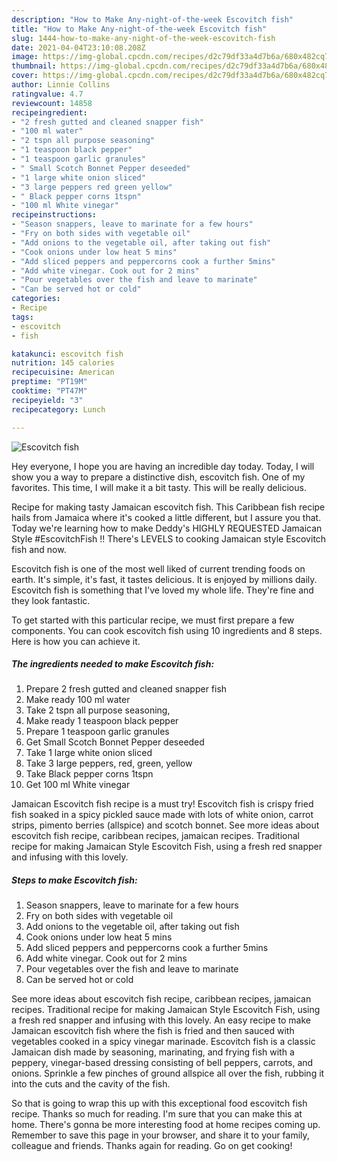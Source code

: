 ```yaml
---
description: "How to Make Any-night-of-the-week Escovitch fish"
title: "How to Make Any-night-of-the-week Escovitch fish"
slug: 1444-how-to-make-any-night-of-the-week-escovitch-fish
date: 2021-04-04T23:10:08.208Z
image: https://img-global.cpcdn.com/recipes/d2c79df33a4d7b6a/680x482cq70/escovitch-fish-recipe-main-photo.jpg
thumbnail: https://img-global.cpcdn.com/recipes/d2c79df33a4d7b6a/680x482cq70/escovitch-fish-recipe-main-photo.jpg
cover: https://img-global.cpcdn.com/recipes/d2c79df33a4d7b6a/680x482cq70/escovitch-fish-recipe-main-photo.jpg
author: Linnie Collins
ratingvalue: 4.7
reviewcount: 14858
recipeingredient:
- "2 fresh gutted and cleaned snapper fish"
- "100 ml water"
- "2 tspn all purpose seasoning"
- "1 teaspoon black pepper"
- "1 teaspoon garlic granules"
- " Small Scotch Bonnet Pepper deseeded"
- "1 large white onion sliced"
- "3 large peppers red green yellow"
- " Black pepper corns 1tspn"
- "100 ml White vinegar"
recipeinstructions:
- "Season snappers, leave to marinate for a few hours"
- "Fry on both sides with vegetable oil"
- "Add onions to the vegetable oil, after taking out fish"
- "Cook onions under low heat 5 mins"
- "Add sliced peppers and peppercorns cook a further 5mins"
- "Add white vinegar. Cook out for 2 mins"
- "Pour vegetables over the fish and leave to marinate"
- "Can be served hot or cold"
categories:
- Recipe
tags:
- escovitch
- fish

katakunci: escovitch fish 
nutrition: 145 calories
recipecuisine: American
preptime: "PT19M"
cooktime: "PT47M"
recipeyield: "3"
recipecategory: Lunch

---
```



![Escovitch fish](https://img-global.cpcdn.com/recipes/d2c79df33a4d7b6a/680x482cq70/escovitch-fish-recipe-main-photo.jpg)

Hey everyone, I hope you are having an incredible day today. Today, I will show you a way to prepare a distinctive dish, escovitch fish. One of my favorites. This time, I will make it a bit tasty. This will be really delicious.

Recipe for making tasty Jamaican escovitch fish. This Caribbean fish recipe hails from Jamaica where it&#39;s cooked a little different, but I assure you that. Today we&#39;re learning how to make Deddy&#39;s HIGHLY REQUESTED Jamaican Style #EscovitchFish !! There&#39;s LEVELS to cooking Jamaican style Escovitch fish and now.

Escovitch fish is one of the most well liked of current trending foods on earth. It's simple, it's fast, it tastes delicious. It is enjoyed by millions daily. Escovitch fish is something that I've loved my whole life. They're fine and they look fantastic.


To get started with this particular recipe, we must first prepare a few components. You can cook escovitch fish using 10 ingredients and 8 steps. Here is how you can achieve it.

<!--inarticleads1-->

##### The ingredients needed to make Escovitch fish:

1. Prepare 2 fresh gutted and cleaned snapper fish
1. Make ready 100 ml water
1. Take 2 tspn all purpose seasoning,
1. Make ready 1 teaspoon black pepper
1. Prepare 1 teaspoon garlic granules
1. Get  Small Scotch Bonnet Pepper deseeded
1. Take 1 large white onion sliced
1. Take 3 large peppers, red, green, yellow
1. Take  Black pepper corns 1tspn
1. Get 100 ml White vinegar


Jamaican Escovitch fish recipe is a must try! Escovitch fish is crispy fried fish soaked in a spicy pickled sauce made with lots of white onion, carrot strips, pimento berries (allspice) and scotch bonnet. See more ideas about escovitch fish recipe, caribbean recipes, jamaican recipes. Traditional recipe for making Jamaican Style Escovitch Fish, using a fresh red snapper and infusing with this lovely. 

<!--inarticleads2-->

##### Steps to make Escovitch fish:

1. Season snappers, leave to marinate for a few hours
1. Fry on both sides with vegetable oil
1. Add onions to the vegetable oil, after taking out fish
1. Cook onions under low heat 5 mins
1. Add sliced peppers and peppercorns cook a further 5mins
1. Add white vinegar. Cook out for 2 mins
1. Pour vegetables over the fish and leave to marinate
1. Can be served hot or cold


See more ideas about escovitch fish recipe, caribbean recipes, jamaican recipes. Traditional recipe for making Jamaican Style Escovitch Fish, using a fresh red snapper and infusing with this lovely. An easy recipe to make Jamaican escovitch fish where the fish is fried and then sauced with vegetables cooked in a spicy vinegar marinade. Escovitch fish is a classic Jamaican dish made by seasoning, marinating, and frying fish with a peppery, vinegar-based dressing consisting of bell peppers, carrots, and onions. Sprinkle a few pinches of ground allspice all over the fish, rubbing it into the cuts and the cavity of the fish. 

So that is going to wrap this up with this exceptional food escovitch fish recipe. Thanks so much for reading. I'm sure that you can make this at home. There's gonna be more interesting food at home recipes coming up. Remember to save this page in your browser, and share it to your family, colleague and friends. Thanks again for reading. Go on get cooking!
